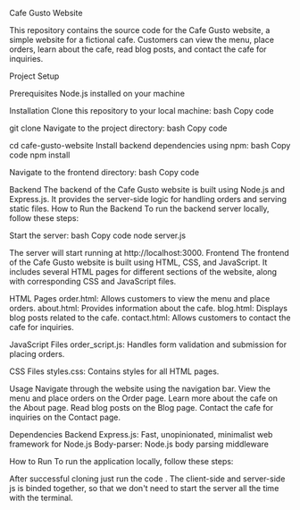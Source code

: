 Cafe Gusto Website

This repository contains the source code for the Cafe Gusto website, a simple website for a fictional cafe. Customers can view the menu, place orders, learn about the cafe, read blog posts, and contact the cafe for inquiries.

Project Setup

Prerequisites
Node.js installed on your machine

Installation
Clone this repository to your local machine:
bash
Copy code

git clone <repository-url>
Navigate to the project directory:
bash
Copy code

cd cafe-gusto-website
Install backend dependencies using npm:
bash
Copy code
npm install


Navigate to the frontend directory:
bash
Copy code


Backend
The backend of the Cafe Gusto website is built using Node.js and Express.js. It provides the server-side logic for handling orders and serving static files.
How to Run the Backend
To run the backend server locally, follow these steps:

Start the server:
bash
Copy code
node server.js


The server will start running at http://localhost:3000.
Frontend
The frontend of the Cafe Gusto website is built using HTML, CSS, and JavaScript. It includes several HTML pages for different sections of the website, along with corresponding CSS and JavaScript files.

HTML Pages
order.html: Allows customers to view the menu and place orders.
about.html: Provides information about the cafe.
blog.html: Displays blog posts related to the cafe.
contact.html: Allows customers to contact the cafe for inquiries.

JavaScript Files
order_script.js: Handles form validation and submission for placing orders.

CSS Files
styles.css: Contains styles for all HTML pages.

Usage
Navigate through the website using the navigation bar.
View the menu and place orders on the Order page.
Learn more about the cafe on the About page.
Read blog posts on the Blog page.
Contact the cafe for inquiries on the Contact page.

Dependencies
Backend
Express.js: Fast, unopinionated, minimalist web framework for Node.js
Body-parser: Node.js body parsing middleware

How to Run
To run the application locally, follow these steps:

After successful cloning just run the code .
The client-side and server-side js is binded together, so that we don't need to start the server all the time with the terminal.




